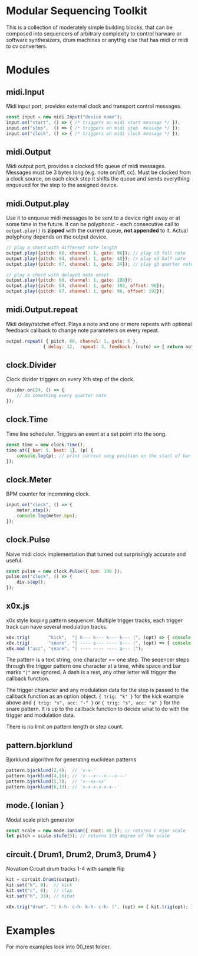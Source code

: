 # Modular Sequencing Toolkit

This is a collection of moderately simple building blocks, that can 
be composed into sequencers of arbitrary complexity to control harware
or software synthesizers, drum machines or anythig else that has midi
or midi to cv converters.

# Modules

## midi.Input

Midi input port, provides external clock and transport control messages.

```javascript
const input = new midi.Input("device name");
input.on("start", () => { /* triggers on midi start message */ });
input.on("stop",  () => { /* triggers on midi stop  message */ });
input.on("clock", () => { /* triggers on midi clock message */ });
```
## midi.Output

Midi output port, provides a clocked fifo queue of midi messages.
Messages must be 3 bytes long (e.g. note on/off, cc). Must be 
clocked from a clock source, on each clock step it shifts the 
queue and sends everything enqueued for the step to the assigned
device.

## midi.Output.play

Use it to enqueue midi messages to be sent to a device right away or at
some time in the future. It can be polyphonic - each consecutive 
call to `output.play()` is **zipped** with the current queue, **not appended**
to it. Actual polyphony depends on the output device.


```javascript
// play a chord with different note length
output.play({pitch: 60, channel: 1, gate: 96}); // play c3 full note
output.play({pitch: 64, channel: 1, gate: 48}); // play e3 half note
output.play({pitch: 67, channel: 1, gate: 24}); // play g3 quarter note
```

```javascript
// play a chord with delayed note onset
output.play({pitch: 60, channel: 1, gate: 288});
output.play({pitch: 64, channel: 1, gate: 192, offset: 96});
output.play({pitch: 67, channel: 1, gate: 96, offset: 192});
```

## midi.Output.repeat

Midi delay/ratchet effect. Plays a note and one or more repeats with optional feedback
callback to change note parameters on every repeat.

```javascript
output.repeat( { pitch, 60, channel: 1, gate: 6 },
              { delay: 12,  repeat: 3, feedback: (note) => { return note; } });
```

## clock.Divider

Clock divider triggers on every Xth step of the clock.

```javascript
divider.on(24, () => {
    // do something every quarter note
});
```

## clock.Time

Time line scheduler. Triggers an event at a set point into the song.

```javascript
const time = new clock.Time();
time.at({ bar: 5, beat: 1}, (p) {
    console.log(p); // print current song position on the start of bar 5
});

```

## clock.Meter

BPM counter for incomming clock.

```javascript
input.on("clock", () => {
    meter.step();
    console.log(meter.bpm);
});
```

## clock.Pulse

Naive midi clock implementation that turned out surprisingly accurate and useful.

```javascript
const pulse = new clock.Pulse({ bpm: 100 });
pulse.on("clock", () => {
    div.step();
});
```

## x0x.js

x0x style looping pattern sequencer. Multiple trigger tracks, each trigger track 
can have several modulation tracks.

```javascript
x0x.trig(       "kick",  "| k--- k--- k--- k--- |", (opt) => { console.log(opt) }); 
x0x.trig(       "snare", "| ---- s--- ---- s--- |", (opt) => { console.log(opt) }); 
x0x.mod ("acc", "snare", "| ---- ---- ---- a--- |"); 
```

The pattern is a text string, one character == one step. The seqencer steps through 
the trigger pattern one character at a time, white space and bar marks `"|"` are 
ignored. A dash is a rest, any other letter will trigger the callback function.

The trigger character and any modulation data for the step is passed to the callback 
function as an option object. `{ trig: "k" }` for the kick example above 
and `{ trig: "s", acc: "-" }` or `{ trig: "s", acc: "a" }` for the snare pattern. 
It is up to the callback function to decide what to do with the trigger and 
modulation data.

There is no limit on pattern length or step count.

## pattern.bjorklund

Bjorklund algorithm for generating euclidean patterns

```javascript
pattern.bjorklund(2,4);  // 'x-x-'
pattern.bjorklund(4,16); // 'x---x---x---x---'
pattern.bjorklund(5,7);  // 'x--xx-xx'
pattern.bjorklund(6,13); // 'x-x-x-x-x-x--'
```

## mode.{ Ionian }

Modal scale pitch generator

```javascript
const scale = new mode.Ionian({ root: 60 }); // returns C mjor scale
let pitch = scale.stufe(5); // returns 5th degree of the scale
```

## circuit.{ Drum1, Drum2, Drum3, Drum4 }

Novation Circuit drum tracks 1-4 with sample flip

```javascript
kit = circuit.Drum1(output);
kit.set("k", 0);  // kick
kit.set("c", 8);  // clap
kit.set("h", 33); // hihat

x0x.trig("drum", "| k-h- c-h- k-h- c-h- |", (opt) => { kit.trig(opt); });

```

# Examples

For more examples look into 00_test folder. 
